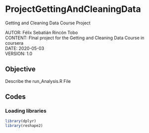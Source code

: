 # ProjectGettingAndCleaningData
Getting and Cleaning Data Course Project

AUTOR: Félix Sebatián Rincón Tobo <br />
CONTENT: FInal project for the Getting and Cleaning Data Course in coursera<br />
DATE:  2020-05-03<br />
VERSION: 1.0<br />


## Objective
Describe the run_Analysis.R File


## Codes


### Loading libraries
```r
library(dplyr) 
library(reshape2)
```